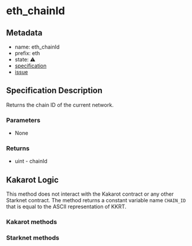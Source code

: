 # eth_chainId

## Metadata

- name: eth_chainId
- prefix: eth
- state: ⚠️
- [specification](https://github.com/ethereum/execution-apis/blob/6709c2a795b707202e93c4f2867fa0bf2640a84f/src/eth/client.yaml#L1)
- [issue](https://github.com/sayajin-labs/kakarot-rpc-adapter/issues/7)

## Specification Description

Returns the chain ID of the current network.

### Parameters

- None

### Returns

- uint - chainId

## Kakarot Logic

This method does not interact with the Kakarot contract or any other Starknet contract. The method returns a constant variable name `CHAIN_ID` that is equal to the ASCII representation of KKRT.

### Kakarot methods

### Starknet methods
